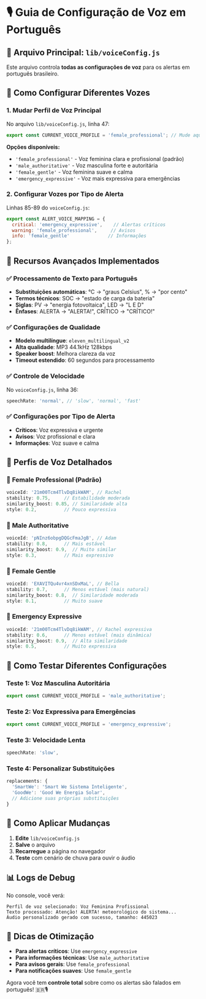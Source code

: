 # 🎙️ Guia de Configuração de Voz em Português

## 📁 Arquivo Principal: `lib/voiceConfig.js`

Este arquivo controla **todas as configurações de voz** para os alertas em português brasileiro.

## 🎯 Como Configurar Diferentes Vozes

### 1. **Mudar Perfil de Voz Principal**
No arquivo `lib/voiceConfig.js`, linha 47:
```javascript
export const CURRENT_VOICE_PROFILE = 'female_professional'; // Mude aqui!
```

**Opções disponíveis:**
- `'female_professional'` - Voz feminina clara e profissional (padrão)
- `'male_authoritative'` - Voz masculina forte e autoritária
- `'female_gentle'` - Voz feminina suave e calma
- `'emergency_expressive'` - Voz mais expressiva para emergências

### 2. **Configurar Vozes por Tipo de Alerta**
Linhas 85-89 do `voiceConfig.js`:
```javascript
export const ALERT_VOICE_MAPPING = {
  critical: 'emergency_expressive',    // Alertas críticos
  warning: 'female_professional',     // Avisos
  info: 'female_gentle'              // Informações
};
```

## 🔧 Recursos Avançados Implementados

### ✅ **Processamento de Texto para Português**
- **Substituições automáticas**: °C → "graus Celsius", % → "por cento"
- **Termos técnicos**: SOC → "estado de carga da bateria"
- **Siglas**: PV → "energia fotovoltaica", LED → "L E D"
- **Ênfases**: ALERTA → "ALERTA!", CRÍTICO → "CRÍTICO!"

### ✅ **Configurações de Qualidade**
- **Modelo multilíngue**: `eleven_multilingual_v2`
- **Alta qualidade**: MP3 44.1kHz 128kbps
- **Speaker boost**: Melhora clareza da voz
- **Timeout estendido**: 60 segundos para processamento

### ✅ **Controle de Velocidade**
No `voiceConfig.js`, linha 36:
```javascript
speechRate: 'normal', // 'slow', 'normal', 'fast'
```

### ✅ **Configurações por Tipo de Alerta**
- **Críticos**: Voz expressiva e urgente
- **Avisos**: Voz profissional e clara
- **Informações**: Voz suave e calma

## 🎵 Perfis de Voz Detalhados

### 👩 **Female Professional** (Padrão)
```javascript
voiceId: '21m00Tcm4TlvDq8ikWAM', // Rachel
stability: 0.75,     // Estabilidade moderada
similarity_boost: 0.85, // Similaridade alta
style: 0.2,          // Pouco expressiva
```

### 👨 **Male Authoritative**
```javascript
voiceId: 'pNInz6obpgDQGcFmaJgB', // Adam
stability: 0.8,      // Mais estável
similarity_boost: 0.9,  // Muito similar
style: 0.3,          // Mais expressivo
```

### 👩 **Female Gentle**
```javascript
voiceId: 'EXAVITQu4vr4xnSDxMaL', // Bella
stability: 0.7,      // Menos estável (mais natural)
similarity_boost: 0.8,  // Similaridade moderada
style: 0.1,          // Muito suave
```

### 🚨 **Emergency Expressive**
```javascript
voiceId: '21m00Tcm4TlvDq8ikWAM', // Rachel expressiva
stability: 0.6,      // Menos estável (mais dinâmica)
similarity_boost: 0.9,  // Alta similaridade
style: 0.5,          // Muito expressiva
```

## 🧪 Como Testar Diferentes Configurações

### Teste 1: Voz Masculina Autoritária
```javascript
export const CURRENT_VOICE_PROFILE = 'male_authoritative';
```

### Teste 2: Voz Expressiva para Emergências
```javascript
export const CURRENT_VOICE_PROFILE = 'emergency_expressive';
```

### Teste 3: Velocidade Lenta
```javascript
speechRate: 'slow',
```

### Teste 4: Personalizar Substituições
```javascript
replacements: {
  'SmartWe': 'Smart We Sistema Inteligente',
  'GoodWe': 'Good We Energia Solar',
  // Adicione suas próprias substituições
}
```

## 🔄 Como Aplicar Mudanças

1. **Edite** `lib/voiceConfig.js`
2. **Salve** o arquivo
3. **Recarregue** a página no navegador
4. **Teste** com cenário de chuva para ouvir o áudio

## 📊 Logs de Debug

No console, você verá:
```
Perfil de voz selecionado: Voz Feminina Profissional
Texto processado: Atenção! ALERTA! meteorológico do sistema...
Áudio personalizado gerado com sucesso, tamanho: 445023
```

## 🎯 Dicas de Otimização

- **Para alertas críticos**: Use `emergency_expressive`
- **Para informações técnicas**: Use `male_authoritative`
- **Para avisos gerais**: Use `female_professional`
- **Para notificações suaves**: Use `female_gentle`

Agora você tem **controle total** sobre como os alertas são falados em português! 🇧🇷🎙️
